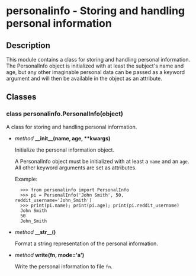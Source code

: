 # personalinfo - Storing and handling personal information

## Description

This module contains a class for storing and handling personal information. The PersonalInfo object
is initialized with at least the subject's name and age, but any other imaginable personal data can
be passed as a keyword argument and will then be available in the object as an attribute.

## Classes

### class personalinfo.PersonalInfo(object)

A class for storing and handling personal information.

- *method* **\_\_init\_\_(**name, age, \*\*kwargs**)**

  Initialize the personal information object.

  A PersonalInfo object must be initialized with at least a `name` and
  an `age`. All other keyword arguments are set as attributes.

  Example:

        >>> from personalinfo import PersonalInfo
        >>> pi = PersonalInfo('John Smith', 50, reddit_username='John_Smith')
        >>> print(pi.name); print(pi.age); print(pi.reddit_username)
        John Smith
        50
        John_Smith

- *method* **\_\_str\_\_()**

  Format a string representation of the personal information.

- *method* **write(**fn, mode='a'**)**

  Write the personal information to file `fn`.
